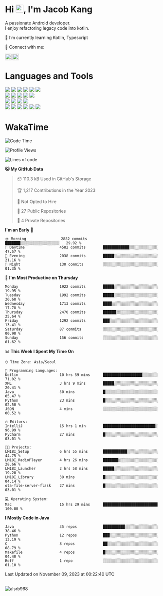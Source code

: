 # Hi <img src="https://media.giphy.com/media/hvRJCLFzcasrR4ia7z/giphy.gif" width="25px">, I'm Jacob Kang
A passionate Android developer.
</br>
I enjoy refactoring legacy code into kotlin.

🌱 I’m currently learning Kotlin, Typescript

🤝 Connect with me:

<a href="https://www.linkedin.com/in/minkyu-kang-b7477b1b2/"><img align="left" src="https://raw.githubusercontent.com/yushi1007/yushi1007/main/images/linkedin.svg" alt="Minkyu Kang | LinkedIn" width="21px"/></a>
<a href="https://www.instagram.com/_jacob_kang/"><img align="left" src="https://raw.githubusercontent.com/yushi1007/yushi1007/main/images/instagram.svg" alt="Jacob Kang | Instagram" width="21px"/></a>

</br>

# Languages and Tools

<div align="left">
<img src="https://img.shields.io/badge/java-007396?logo=java&logoColor=white"/>
<img src="https://img.shields.io/badge/kotlin-7F52FF?logo=kotlin&logoColor=white"/>
<img src="https://img.shields.io/badge/python-3776AB?logo=python&logoColor=white"/>
<img src="https://img.shields.io/badge/bash shell-4EAA25?logo=gnubash&logoColor=white"/>
<img src="https://img.shields.io/badge/c-A8B9CC?logo=c&logoColor=white"/>
<img src="https://img.shields.io/badge/c++-00599C?logo=c%2b%2b&logoColor=white"/>
</div>
<div align="left">
<img src="https://img.shields.io/badge/git-F05032?logo=git&logoColor=white"/>
<img src="https://img.shields.io/badge/github-181717?logo=github&logoColor=white"/>
<img src="https://img.shields.io/badge/mysql-4479A1?logo=mysql&logoColor=white"/>
<img src="https://img.shields.io/badge/sqlite-003B57?logo=sqlite&logoColor=white"/>
<img src="https://img.shields.io/badge/amazon AWS-232F3E?logo=amazonaws&logoColor=white"/>
</div>
<div align="left">
<img src="https://img.shields.io/badge/android-3DDC84?logo=android&logoColor=white"/>
<img src="https://img.shields.io/badge/linux-FCC624?logo=linux&logoColor=white"/>
<img src="https://img.shields.io/badge/flask-000000?logo=flask&logoColor=white"/>
<img src="https://img.shields.io/badge/arduino-00979D?logo=arduino&logoColor=white"/>
</div>
<div align="left">
<img src="https://img.shields.io/badge/slack-4A154B?logo=slack&logoColor=white"/>
<img src="https://img.shields.io/badge/notion-000000?logo=notion&logoColor=white"/>
<img src="https://img.shields.io/badge/jira-0052CC?logo=jira&logoColor=white"/>
<img src="https://img.shields.io/badge/postman-FF6C37?logo=postman&logoColor=white"/>
<img src="https://img.shields.io/badge/intellij-000000?logo=intellijidea&logoColor=white"/>
<img src="https://img.shields.io/badge/pycharm-000000?logo=pycharm&logoColor=white"/>
</div>

# WakaTime

<!--START_SECTION:waka-->
![Code Time](http://img.shields.io/badge/Code%20Time-3%2C142%20hrs%2027%20mins-blue)

![Profile Views](http://img.shields.io/badge/Profile%20Views-0-blue)

![Lines of code](https://img.shields.io/badge/From%20Hello%20World%20I%27ve%20Written-5.6%20million%20lines%20of%20code-blue)

**🐱 My GitHub Data** 

> 📦 110.3 kB Used in GitHub's Storage 
 > 
> 🏆 1,217 Contributions in the Year 2023
 > 
> 🚫 Not Opted to Hire
 > 
> 📜 27 Public Repositories 
 > 
> 🔑 4 Private Repositories 
 > 
**I'm an Early 🐤** 

```text
🌞 Morning                2882 commits        ███████░░░░░░░░░░░░░░░░░░   29.92 % 
🌆 Daytime                4582 commits        ████████████░░░░░░░░░░░░░   47.57 % 
🌃 Evening                2038 commits        █████░░░░░░░░░░░░░░░░░░░░   21.16 % 
🌙 Night                  130 commits         ░░░░░░░░░░░░░░░░░░░░░░░░░   01.35 % 
```
📅 **I'm Most Productive on Thursday** 

```text
Monday                   1922 commits        █████░░░░░░░░░░░░░░░░░░░░   19.95 % 
Tuesday                  1992 commits        █████░░░░░░░░░░░░░░░░░░░░   20.68 % 
Wednesday                1713 commits        ████░░░░░░░░░░░░░░░░░░░░░   17.78 % 
Thursday                 2470 commits        ██████░░░░░░░░░░░░░░░░░░░   25.64 % 
Friday                   1292 commits        ███░░░░░░░░░░░░░░░░░░░░░░   13.41 % 
Saturday                 87 commits          ░░░░░░░░░░░░░░░░░░░░░░░░░   00.90 % 
Sunday                   156 commits         ░░░░░░░░░░░░░░░░░░░░░░░░░   01.62 % 
```


📊 **This Week I Spent My Time On** 

```text
🕑︎ Time Zone: Asia/Seoul

💬 Programming Languages: 
Kotlin                   10 hrs 59 mins      ██████████████████░░░░░░░   71.02 % 
XML                      3 hrs 9 mins        █████░░░░░░░░░░░░░░░░░░░░   20.41 % 
Java                     50 mins             █░░░░░░░░░░░░░░░░░░░░░░░░   05.47 % 
Python                   23 mins             █░░░░░░░░░░░░░░░░░░░░░░░░   02.50 % 
JSON                     4 mins              ░░░░░░░░░░░░░░░░░░░░░░░░░   00.52 % 

🔥 Editors: 
IntelliJ                 15 hrs 1 min        ████████████████████████░   96.99 % 
PyCharm                  27 mins             █░░░░░░░░░░░░░░░░░░░░░░░░   03.01 % 

🐱‍💻 Projects: 
LM18I_Setup              6 hrs 55 mins       ███████████░░░░░░░░░░░░░░   44.75 % 
LM18I_RadioPlayer        4 hrs 26 mins       ███████░░░░░░░░░░░░░░░░░░   28.66 % 
LM18I_Launcher           2 hrs 58 mins       █████░░░░░░░░░░░░░░░░░░░░   19.20 % 
LM18I_Library            38 mins             █░░░░░░░░░░░░░░░░░░░░░░░░   04.14 % 
ota-file-server-flask    27 mins             █░░░░░░░░░░░░░░░░░░░░░░░░   03.01 % 

💻 Operating System: 
Mac                      15 hrs 29 mins      █████████████████████████   100.00 % 
```

**I Mostly Code in Java** 

```text
Java                     35 repos            ██████████░░░░░░░░░░░░░░░   38.46 % 
Python                   12 repos            ███░░░░░░░░░░░░░░░░░░░░░░   13.19 % 
C                        8 repos             ██░░░░░░░░░░░░░░░░░░░░░░░   08.79 % 
Makefile                 4 repos             █░░░░░░░░░░░░░░░░░░░░░░░░   04.40 % 
Roff                     1 repo              ░░░░░░░░░░░░░░░░░░░░░░░░░   01.10 % 
```




 Last Updated on November 09, 2023 at 00:22:40 UTC
<!--END_SECTION:waka-->

</br>

<div align="left">
<img align="left" src="https://github-readme-stats.vercel.app/api/top-langs?username=alsrb968&show_icons=true&locale=en&layout=compact&theme=dark" alt="alsrb968" />
</div>
